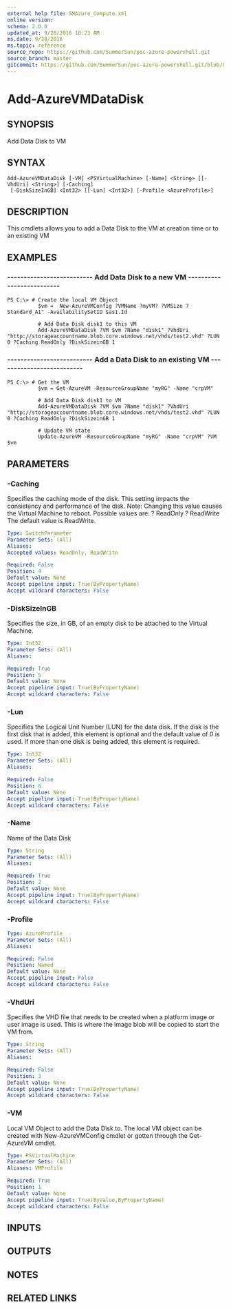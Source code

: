 ```yaml
---
external help file: SMAzure_Compute.xml
online version: 
schema: 2.0.0
updated_at: 9/28/2016 10:23 AM
ms.date: 9/28/2016
ms.topic: reference
source_repo: https://github.com/SummerSun/poc-azure-powershell.git
source_branch: master
gitcommit: https://github.com/SummerSun/poc-azure-powershell.git/blob/8903b0f1daa01932ac5fa167f377736de2df6709/azureps-cmdlets-docs/Service%20Management/Compute%20Cmdlets/v0.9.8/Add-AzureVMDataDisk.md
---
```


# Add-AzureVMDataDisk
## SYNOPSIS
Add Data Disk to VM

## SYNTAX

```
Add-AzureVMDataDisk [-VM] <PSVirtualMachine> [-Name] <String> [[-VhdUri] <String>] [-Caching]
 [-DiskSizeInGB] <Int32> [[-Lun] <Int32>] [-Profile <AzureProfile>]
```

## DESCRIPTION
This cmdlets allows you to add a Data Disk to the VM at creation time or to an existing VM

## EXAMPLES

### --------------------------  Add Data Disk to a new VM  --------------------------
```
PS C:\> # Create the local VM Object
          $vm =  New-AzureVMConfig ?VMName ?myVM? ?VMSize ?Standard_A1" -AvailabilitySetID $as1.Id

          # Add Data Disk disk1 to this VM
          Add-AzureVMDataDisk ?VM $vm ?Name "disk1" ?VhdUri "http://storageaccountname.blob.core.windows.net/vhds/test2.vhd" ?LUN 0 ?Caching ReadOnly ?DiskSizeinGB 1
```

### --------------------------  Add a Data Disk to an existing VM  --------------------------
```
PS C:\> # Get the VM
          $vm = Get-AzureVM -ResourceGroupName "myRG" -Name "crpVM"

          # Add Data Disk disk1 to VM
          Add-AzureVMDataDisk ?VM $vm ?Name "disk1" ?VhdUri "http://storageaccountname.blob.core.windows.net/vhds/test2.vhd" ?LUN 0 ?Caching ReadOnly ?DiskSizeinGB 1

          # Update VM state
          Update-AzureVM -ResourceGroupName "myRG" -Name "crpVM" ?VM $vm
```

## PARAMETERS

### -Caching
Specifies the caching mode of the disk.
This setting impacts the consistency and performance of the disk.
Note: Changing this value causes the Virtual Machine to reboot.
            Possible values are:
            ?
ReadOnly
            ?
ReadWrite
          The default value is ReadWrite.

```yaml
Type: SwitchParameter
Parameter Sets: (All)
Aliases: 
Accepted values: ReadOnly, ReadWrite

Required: False
Position: 4
Default value: None
Accept pipeline input: True(ByPropertyName)
Accept wildcard characters: False
```

### -DiskSizeInGB
Specifies the size, in GB, of an empty disk to be attached to the Virtual Machine.

```yaml
Type: Int32
Parameter Sets: (All)
Aliases: 

Required: True
Position: 5
Default value: None
Accept pipeline input: True(ByPropertyName)
Accept wildcard characters: False
```

### -Lun
Specifies the Logical Unit Number (LUN) for the data disk.
If the disk is the first disk that is added, this element is optional and the default value of 0 is used.
If more than one disk is being added, this element is required.

```yaml
Type: Int32
Parameter Sets: (All)
Aliases: 

Required: False
Position: 6
Default value: None
Accept pipeline input: True(ByPropertyName)
Accept wildcard characters: False
```

### -Name
Name of the Data Disk

```yaml
Type: String
Parameter Sets: (All)
Aliases: 

Required: True
Position: 2
Default value: None
Accept pipeline input: True(ByPropertyName)
Accept wildcard characters: False
```

### -Profile
```yaml
Type: AzureProfile
Parameter Sets: (All)
Aliases: 

Required: False
Position: Named
Default value: None
Accept pipeline input: False
Accept wildcard characters: False
```

### -VhdUri
Specifies the VHD file that needs to be created when a platform image or user image is used.
This is where the image blob will be copied to start the VM from.

```yaml
Type: String
Parameter Sets: (All)
Aliases: 

Required: False
Position: 3
Default value: None
Accept pipeline input: True(ByPropertyName)
Accept wildcard characters: False
```

### -VM
Local VM Object to add the Data Disk to.
The local VM object can be created with New-AzureVMConfig cmdlet or gotten through the Get-AzureVM cmdlet.

```yaml
Type: PSVirtualMachine
Parameter Sets: (All)
Aliases: VMProfile

Required: True
Position: 1
Default value: None
Accept pipeline input: True(ByValue,ByPropertyName)
Accept wildcard characters: False
```

## INPUTS

## OUTPUTS

## NOTES

## RELATED LINKS

